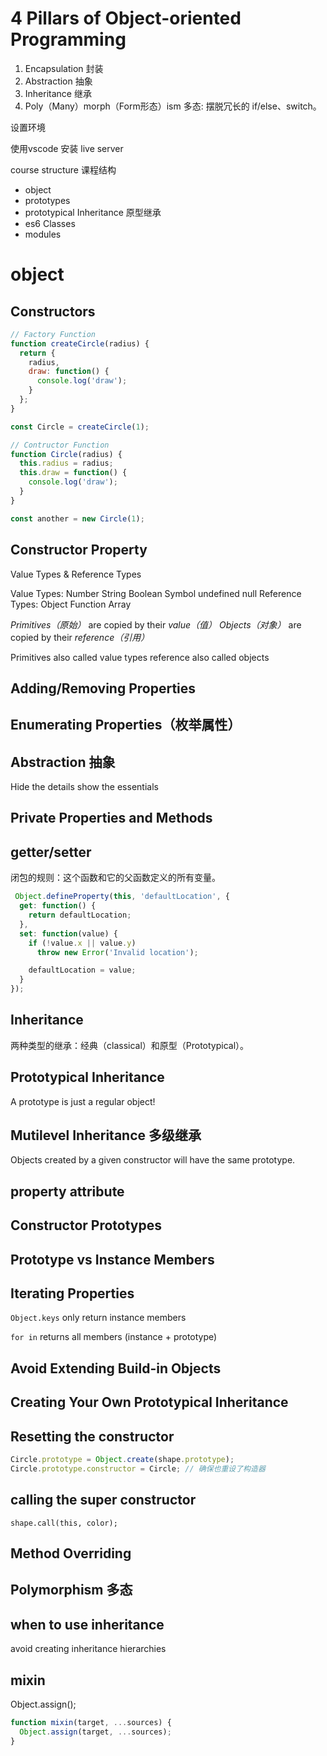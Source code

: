 # 4 Pillars of Object-oriented Programming

1. Encapsulation 封装
2. Abstraction 抽象
3. Inheritance 继承
4. Poly（Many）morph（Form形态）ism 多态: 摆脱冗长的 if/else、switch。

设置环境

使用vscode
安装 live server

course structure 课程结构
* object
* prototypes
* prototypical Inheritance 原型继承
* es6 Classes
* modules

# object
## Constructors

```js
// Factory Function
function createCircle(radius) {
  return {
    radius,
    draw: function() {
      console.log('draw');
    }
  };
}

const Circle = createCircle(1);

// Contructor Function
function Circle(radius) {
  this.radius = radius;
  this.draw = function() {
    console.log('draw');
  }
}

const another = new Circle(1);
```

## Constructor Property

Value Types & Reference Types

Value Types: Number String Boolean Symbol undefined null
Reference Types: Object Function Array

*Primitives（原始）* are copied by their *value（值）*
*Objects（对象）* are copied by their *reference（引用）*

Primitives also called value types
reference also called objects

## Adding/Removing Properties

## Enumerating Properties（枚举属性）

## Abstraction 抽象
Hide the details
show the essentials

## Private Properties and Methods

## getter/setter

闭包的规则：这个函数和它的父函数定义的所有变量。

```js
 Object.defineProperty(this, 'defaultLocation', {
  get: function() {
    return defaultLocation;
  },
  set: function(value) {
    if (!value.x || value.y)
      throw new Error('Invalid location'); 

    defaultLocation = value;
  }
});
```

## Inheritance
两种类型的继承：经典（classical）和原型（Prototypical）。

## Prototypical Inheritance

A prototype is just a regular object!

## Mutilevel Inheritance 多级继承
Objects created by a given constructor will have the same prototype.

## property attribute

## Constructor Prototypes

## Prototype vs Instance Members

## Iterating Properties
`Object.keys` only return instance members

`for in` returns all members (instance + prototype)

## Avoid Extending Build-in Objects

## Creating Your Own Prototypical Inheritance

## Resetting the constructor

```js
Circle.prototype = Object.create(shape.prototype);
Circle.prototype.constructor = Circle; // 确保也重设了构造器
```

## calling the super constructor
`shape.call(this, color);`

## Method Overriding

## Polymorphism 多态

## when to use inheritance
avoid creating inheritance hierarchies

## mixin
Object.assign();

```js
function mixin(target, ...sources) {
  Object.assign(target, ...sources);
}
```


